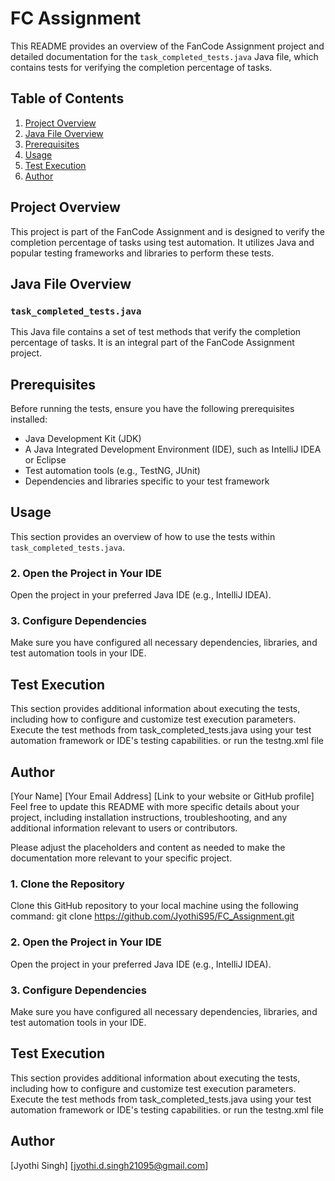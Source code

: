 # FC Assignment

This README provides an overview of the FanCode Assignment project and detailed documentation for the `task_completed_tests.java` Java file, which contains tests for verifying the completion percentage of tasks.

## Table of Contents

1. [Project Overview](#project-overview)
2. [Java File Overview](#java-file-overview)
3. [Prerequisites](#prerequisites)
4. [Usage](#usage)
5. [Test Execution](#test-execution)
6. [Author](#author)

## Project Overview

This project is part of the FanCode Assignment and is designed to verify the completion percentage of tasks using test automation. It utilizes Java and popular testing frameworks and libraries to perform these tests.

## Java File Overview

### `task_completed_tests.java`

This Java file contains a set of test methods that verify the completion percentage of tasks. It is an integral part of the FanCode Assignment project.

## Prerequisites

Before running the tests, ensure you have the following prerequisites installed:

- Java Development Kit (JDK)
- A Java Integrated Development Environment (IDE), such as IntelliJ IDEA or Eclipse
- Test automation tools (e.g., TestNG, JUnit)
- Dependencies and libraries specific to your test framework

## Usage

This section provides an overview of how to use the tests within `task_completed_tests.java`.
### 2. Open the Project in Your IDE
Open the project in your preferred Java IDE (e.g., IntelliJ IDEA).
### 3. Configure Dependencies
Make sure you have configured all necessary dependencies, libraries, and test automation tools in your IDE.

## Test Execution
This section provides additional information about executing the tests, including how to configure and customize test execution parameters.
Execute the test methods from task_completed_tests.java using your test automation framework or IDE's testing capabilities.
or run the testng.xml file

## Author
[Your Name]
[Your Email Address]
[Link to your website or GitHub profile]
Feel free to update this README with more specific details about your project, including installation instructions, troubleshooting, and any additional information relevant to users or contributors.

Please adjust the placeholders and content as needed to make the documentation more relevant to your specific project.


### 1. Clone the Repository

Clone this GitHub repository to your local machine using the following command:
git clone https://github.com/JyothiS95/FC_Assignment.git

### 2. Open the Project in Your IDE
Open the project in your preferred Java IDE (e.g., IntelliJ IDEA).
### 3. Configure Dependencies
Make sure you have configured all necessary dependencies, libraries, and test automation tools in your IDE.

## Test Execution
This section provides additional information about executing the tests, including how to configure and customize test execution parameters.
Execute the test methods from task_completed_tests.java using your test automation framework or IDE's testing capabilities.
or run the testng.xml file

## Author
[Jyothi Singh]
[jyothi.d.singh21095@gmail.com]




